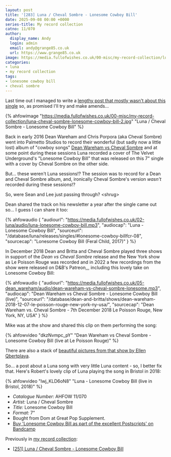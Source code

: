 ```yaml
---
layout: post
title: '[283] Luna / Cheval Sombre - Lonesome Cowboy Bill'
date: 2025-09-08 00:00 +0000
series-title: My record collection
catno: 11/070
author:
  display_name: Andy
  login: admin
  email: andy@grange85.co.uk
  url: https://www.grange85.co.uk
image: https://media.fullofwishes.co.uk/00-misc/my-record-collection/luna-cheval-sombre-lonesome-cowboy-bill-2.jpg
categories:
- luna
- my record collection
tags:
- lonesome cowboy bill
- cheval sombre
---
```

Last time out I managed to write a [lengthy post that mostly wasn't about this single](/2025/05/19/my-record-collection-luna-cheval-sombre-lonesome-cowboy-bill-7/) so, as promised I'll try and make amends...

{% ahfowimage "https://media.fullofwishes.co.uk/00-misc/my-record-collection/luna-cheval-sombre-lonesome-cowboy-bill-2.jpg" "Luna / Cheval Sombre - Lonesome Cowboy Bill" %}

Back in early 2016 Dean Wareham and Chris Porpora (aka Cheval Sombre) went into Palmetto Studios to record their wonderful (but sadly now a little lost) album of "cowboy songs" [Dean Wareham vs Cheval Sombre]() and at some point during these sessions Luna recorded a cover of The Velvet Underground's "Lonesome Cowboy Bill" that was released on this 7" single with a cover by Cheval Sombre on the other side.

But... these weren't Luna sessions!? The session was to record for a Dean and Cheval Sombre album, and, ironically Cheval Sombre's version _wasn't_ recorded during these sessions!?

So, were Sean and Lee just passing through? \<shrug\>

Dean shared the track on his newsletter a year after the single came out so... I guess I can share it too:

{% ahfowaudio {
"audiourl": "https://media.fullofwishes.co.uk/02-luna/audio/luna-lonesome-cowboy-bill.mp3",
"audiocap": "Luna - Lonesome Cowboy Bill",
"sourceurl": "/database/luna/releases/singles/#lonesome-cowboy-billfcr-08",
"sourcecap": "Lonesome Cowboy Bill (Feral Child, 2017)"
} %}

In December 2018 Dean and Britta and Cheval Sombre played three shows in support of the _Dean vs Cheval Sombre_ release and the New York show as Le Poisson Rouge was recorded and in 2022 a few recordings from the show were released on D&B's Patreon,,, including this lovely take on Lonesome Cowboy Bill:

{% ahfowaudio {
"audiourl": "https://media.fullofwishes.co.uk/05-dean_wareham/audio/dean-wareham-vs-cheval-sombre-lonesome.mp3",
"audiocap": "Dean Wareham vs Cheval Sombre - Lonesome Cowboy Bill (live)",
"sourceurl": "/database/dean-and-britta/shows/dean-wareham-2018-12-07-le-poisson-rouge-new-york-ny-usa/",
"sourcecap": "Dean Wareham vs. Cheval Sombre - 7th December 2018 Le Poisson Rouge, New York, NY, USA"
} %}

Mike was at the show and shared this clip on them performing the song:

{% ahfowvideo "dkzNvmpc_pY" "Dean Wareham vs Cheval Sombre - Lonesome Cowboy Bill (live at Le Poisson Rouge)" %}

There are also a stack of [beautiful pictures from that show by Ellen Qbertplaya](https://weallwantsomeone.org/2018/12/15/dean-wareham-vs-cheval-sombre-at-le-poisson-rouge-december-7-2018/).

So... a post about a Luna song with very little Luna content - so, I better fix that. Here's Robert's lovely clip of Luna playing the song in Bristol in 2018:

{% ahfowvideo "lwj_KLD6oN8" "Luna - Lonesome Cowboy Bill (live in Bristol, 2018)" %}

 - *Catalogue Number:* AHFOW 11/070
 - *Artist:* Luna / Cheval Sombre
 - *Title:* Lonesome Cowboy Bill
 - *Format:* 7"
 - Bought from Dom at Great Pop Supplement.
 - [Buy 'Lonesome Cowboy Bill as part of the excellent Postscripts' on Bandcamp](https://luna.bandcamp.com/album/postscripts)

Previously in [my record collection](/category/my-record-collection):
 - [[251] Luna / Cheval Sombre - Lonesome Cowboy Bill](/2025/05/19/my-record-collection-luna-cheval-sombre-lonesome-cowboy-bill-7/)
